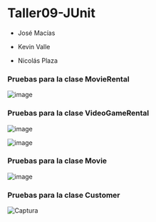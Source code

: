 # Taller09-JUnit
- José Macías

- Kevin Valle

- Nicolás Plaza

### Pruebas para la clase MovieRental

![image](https://user-images.githubusercontent.com/74793371/149971561-804c8b4b-1ddf-496f-be04-5502cf5e61d5.png)

### Pruebas para la clase VideoGameRental

![image](https://user-images.githubusercontent.com/74793371/149976261-91b67a61-1715-404c-b427-43bce616d607.png)

![image](https://user-images.githubusercontent.com/74793371/149976290-1a32b3b7-2924-4776-8720-08e85d917887.png)

### Pruebas para la clase Movie
![image](https://user-images.githubusercontent.com/74793371/149980469-bec76781-93bc-40da-a82d-27f7f0649394.png)

### Pruebas para la clase Customer
![Captura](https://user-images.githubusercontent.com/84406998/149980549-364d3439-47f0-46f6-b273-a94b5d9faff0.PNG)

